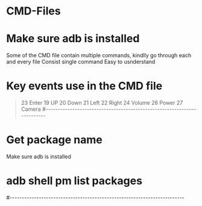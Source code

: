 # CMD-Files
# Make sure adb is installed 
Some of the CMD file contain multiple commands, kindlly go through each and every file 
Consist single command 
Easy to usnderstand 
# Key events use in the CMD file 
> 23 Enter
> 19 UP
> 20 Down
> 21 Left
> 22 Right
> 24 Volume
> 26 Power
> 27 Camera
#------------------------------------------------------------------------
# Get package name 
Make sure adb is installed 
# adb shell pm list packages
#------------------------------------------------------------------------
